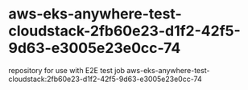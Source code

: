 # aws-eks-anywhere-test-cloudstack-2fb60e23-d1f2-42f5-9d63-e3005e23e0cc-74
repository for use with E2E test job aws-eks-anywhere-test-cloudstack:2fb60e23-d1f2-42f5-9d63-e3005e23e0cc-74
